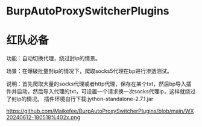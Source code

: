 # BurpAutoProxySwitcherPlugins
# 红队必备

功能：自动切换代理，绕过封ip的情景。

场景：在爆破批量封ip的情况下，爬取socks5代理在bp进行渗透测试。

说明：首先爬取大量的socks代理或者http代理，保存在某个txt，然后bp导入插件并启动，然后导入代理的txt，可设置一个请求换一次socks代理ip，这样就绕过了封ip的情况。
插件环境自行下载:jython-standalone-2.7.1.jar

https://github.com/Maikefee/BurpAutoProxySwitcherPlugins/blob/main/WX20240612-180518%402x.png

